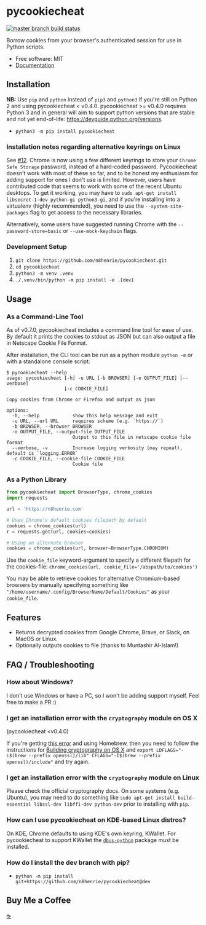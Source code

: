 # pycookiecheat

[![master branch build
status](https://github.com/n8henrie/pycookiecheat/actions/workflows/python-package.yml/badge.svg?branch=master)](https://github.com/n8henrie/pycookiecheat/actions/workflows/python-package.yml)

Borrow cookies from your browser's authenticated session for use in Python
scripts.

- Free software: MIT
- [Documentation](https://n8henrie.com/2013/11/use-chromes-cookies-for-easier-downloading-with-python-requests/)

## Installation

**NB:** Use `pip` and `python` instead of `pip3` and `python3` if you're still
on Python 2 and using pycookiecheat < v0.4.0. pycookiecheat >= v0.4.0 requires
Python 3 and in general will aim to support python versions that are stable and
not yet end-of-life: <https://devguide.python.org/versions>.

- `python3 -m pip install pycookiecheat`

### Installation notes regarding alternative keyrings on Linux

See [#12](https://github.com/n8henrie/pycookiecheat/issues/12). Chrome is now
using a few different keyrings to store your `Chrome Safe Storage` password,
instead of a hard-coded password. Pycookiecheat doesn't work with most of these
so far, and to be honest my enthusiasm for adding support for ones I don't use
is limited. However, users have contributed code that seems to work with some
of the recent Ubuntu desktops. To get it working, you may have to `sudo apt-get
install libsecret-1-dev python-gi python3-gi`, and if you're installing into a
virtualenv (highly recommended), you need to use the `--system-site-packages`
flag to get access to the necessary libraries.

Alternatively, some users have suggested running Chrome with the
`--password-store=basic` or `--use-mock-keychain` flags.

### Development Setup

1. `git clone https://github.com/n8henrie/pycookiecheat.git`
1. `cd pycookiecheat`
1. `python3 -m venv .venv`
1. `./.venv/bin/python -m pip install -e .[dev]`

## Usage

### As a Command-Line Tool

As of v0.7.0, pycookiecheat includes a command line tool for ease of use. By
default it prints the cookies to stdout as JSON but can also output a file in
Netscape Cookie File Format.

After installation, the CLI tool can be run as a python module `python -m` or
with a standalone console script:

```console
$ pycookiecheat --help
usage: pycookiecheat [-h] -u URL [-b BROWSER] [-o OUTPUT_FILE] [--verbose]
                     [-c COOKIE_FILE]

Copy cookies from Chrome or Firefox and output as json

options:
  -h, --help            show this help message and exit
  -u URL, --url URL     requires scheme (e.g. `https://`)
  -b BROWSER, --browser BROWSER
  -o OUTPUT_FILE, --output-file OUTPUT_FILE
                        Output to this file in netscape cookie file format
  --verbose, -v         Increase logging verbosity (may repeat), default is `logging.ERROR`
  -c COOKIE_FILE, --cookie-file COOKIE_FILE
                        Cookie file
```

### As a Python Library

```python
from pycookiecheat import BrowserType, chrome_cookies
import requests

url = 'https://n8henrie.com'

# Uses Chrome's default cookies filepath by default
cookies = chrome_cookies(url)
r = requests.get(url, cookies=cookies)

# Using an alternate browser
cookies = chrome_cookies(url, browser=BrowserType.CHROMIUM)
```

Use the `cookie_file` keyword-argument to specify a different filepath for the
cookies-file: `chrome_cookies(url, cookie_file='/abspath/to/cookies')`

You may be able to retrieve cookies for alternative Chromium-based browsers by
manually specifying something like
`"/home/username/.config/BrowserName/Default/Cookies"` as your `cookie_file`.

## Features

- Returns decrypted cookies from Google Chrome, Brave, or Slack, on MacOS or
  Linux.
- Optionally outputs cookies to file (thanks to Muntashir Al-Islam!)

## FAQ / Troubleshooting

### How about Windows?

I don't use Windows or have a PC, so I won't be adding support myself. Feel
free to make a PR :)

### I get an installation error with the `cryptography` module on OS X
(pycookiecheat <v0.4.0)

If you're getting [this
error](https://github.com/n8henrie/pycookiecheat/pull/11#issuecomment-221918807)
and using Homebrew, then you need to follow the instructions for [Building
cryptography on OS
X](https://cryptography.io/en/latest/installation/?highlight=cflags#building-cryptography-on-os-x)
and `export LDFLAGS="-L$(brew --prefix openssl)/lib" CFLAGS="-I$(brew --prefix
openssl)/include"` and try again.

### I get an installation error with the `cryptography` module on Linux

Please check the official cryptography docs. On some systems (e.g. Ubuntu), you
may need to do something like `sudo apt-get install build-essential libssl-dev
libffi-dev python-dev` prior to installing with `pip`.

### How can I use pycookiecheat on KDE-based Linux distros?

On KDE, Chrome defaults to using KDE's own keyring, KWallet. For pycookiecheat to support KWallet the [`dbus-python`](https://pypi.org/project/dbus-python/) package must be installed.

### How do I install the dev branch with pip?

- `python -m pip install git+https://github.com/n8henrie/pycookiecheat@dev`

## Buy Me a Coffee

[☕️](https://n8henrie.com/donate)
